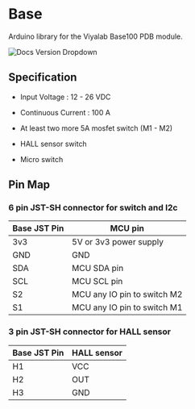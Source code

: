# Base
 Arduino library for the Viyalab Base100 PDB module.
 
 ![Docs Version Dropdown](https://viyalab.com/wp-content/uploads/2023/01/Base100Diagram.webp)

## Specification

- Input Voltage : 12 - 26 VDC

- Continuous Current : 100 A

- At least two more 5A mosfet switch (M1 - M2)

- HALL sensor switch

- Micro switch

## Pin Map

### 6 pin JST-SH connector for switch and I2c

| Base JST Pin  | MCU pin |
| ------------- | ------------- |
| 3v3  | 5V or 3v3 power supply  |
| GND | GND  |
| SDA | MCU SDA pin  |
| SCL | MCU SCL pin  |
| S2 | MCU any IO pin to switch M2  |
| S1 | MCU any IO pin to switch M1  |

### 3 pin JST-SH connector for HALL sensor

| Base JST Pin  | HALL sensor |
| ------------- | ------------- |
| H1  | VCC  |
| H2 | OUT  |
| H3 | GND  |

